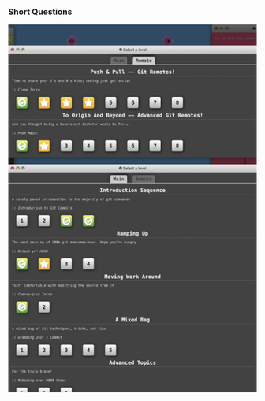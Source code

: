### Short Questions

![learn git branching](screenshot/main.png)
![learn git branching](screenshot/remote.png)


